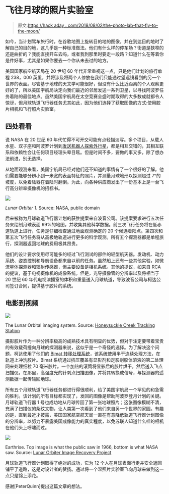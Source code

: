 # 飞往月球的照片实验室

> 原文:[https://hack aday . com/2018/08/02/the-photo-lab-that-fly-to-the-moon/](https://hackaday.com/2018/08/02/the-photo-lab-that-flew-to-the-moon/)

如今，当计划驾车旅行时，在谷歌地图上旋转目的地的图像，并在到达目的地时了解自己的目的地，这几乎是一种标准做法。他们有什么样的停车场？街道是狭窄的还是曲折的？我能直接开车去吗，或者我到那里时要走一段路？知道什么在等着你是件好事，尤其是如果你要去一个你从未去过的地方。

美国国家航空航天局在 20 世纪 60 年代非常重视这一点，只是他们计划的旅行单程 238，000 英里，并将涉及将两个人停放在我们只能通过望远镜看到的另一个世界的表面。尽管基于地球的天文学可能很好，但没有什么比近距离的个人观察更好的了，所以美国宇航局决定向我们最近的邻居发送一系列卫星，以寻找阿波罗任务着陆的最佳地点。虽然美国宇航局在太空竞赛全盛时期取得的大多数成就都令人惊讶，但月球轨道飞行器任务尤其如此，因为他们选择了获取图像的方式:使用胶片相机和飞行照片实验室。

## 四处看看

说 NASA 在 20 世纪 60 年代忙得不可开交可能有点轻描淡写。多个项目，从载人水星、双子座和阿波罗计划到[发送机器人探索外行星](http://hackaday.com/2018/05/25/hacking-when-it-counts-the-pioneer-missions/)，都是相互交错的，其相互联系和依赖性会让任何项目经理头晕目眩。但是时间不多，要做的事又多，除了想办法前进，别无选择。

从地面观测来看，美国宇航局已经对他们还不知道的事情有了一个很好的了解。他们需要能够分辨小到一米宽的表面特征的照片，并测量月球地形以探测超过 7°的坡度，以免着陆器在着陆时翻倒。为此，向各种供应商发出了一份基本上是一台飞行高分辨率摄像机的招标书。

[![](../Images/c26bdc26e2b6fc7719a2a8454ce26678.png)](https://hackaday.com/wp-content/uploads/2018/06/lunar_orbiter_1_large.jpg)

*Lunar Orbiter 1*. Source: NASA, public domain

后来被称为月球轨道飞行器计划的获胜提案来自波音公司。该提案要求进行五次任务来绘制月球表面 99%的地图，并收集其他科学数据。前三次飞行任务将在低赤道轨道上进行，任务是仔细检查通过地面观测确定的 20 个候选着陆点。第四次和第五次飞行任务将从高极地轨道进行更多的科学观测。所有五个探测器都是单程旅行，探测器返回地球的费用极其昂贵。

他们的设计要求使用尽可能多的经过飞行测试的部件的轻型航天器。发动机、动力系统、姿态控制和导航设备都来自以前的任务。虽然船上还有一些其他实验，如微流星体探测器和辐射传感器，但主要设备是相机系统。其他的提议，如来自 RCA 的提议，基于电视摄像机的成像系统。但是，光导摄像管的分辨率以及将相当于 20 世纪 60 年代电视演播室的体积和重量送入月球轨道，导致波音公司与柯达公司签订合同，提供基于胶片的系统。

## 电影到视频

[![](../Images/5fe5a6dc5bd9bbfbcf4051ea4ef63a96.png)](https://hackaday.com/wp-content/uploads/2018/06/hsklocamdiag_med.jpg)

The Lunar Orbital imaging system. Source: [Honeysuckle Creek Tracking Station](https://www.honeysucklecreek.net/msfn_missions/preparingforapollo/Lunar_Orbiter/index.html)

摄影胶片作为一种分辨率极高的成熟技术具有明显的优势，但对于注定要带着宝贵的有效载荷撞向月球的探测器来说，这似乎是一个奇怪的选择。为了解决这个问题，柯达使用了他们的 [Bimat 转移处理系统](https://www.cia.gov/library/readingroom/docs/CIA-RDP33-02415A000500120032-7.pdf)，该系统使用半干连续处理方法，在轨道上冲洗胶片。Bimat 系统通过挤压覆盖有显影剂和定影剂胶体溶液的第二处理网来处理细粒 70 毫米胶片。一个加热的滚筒将显影后的胶片烘干，然后送入飞点扫描仪。在那里，高强度光的针刺点扫描图像，并将其转换成信号，与探测器的遥测数据一起传输回地球。

所有五个月球轨道飞行器任务都进行得很顺利，给了美国宇航局一个罕见的和急需的胜利。该计划的所有目标都实现了，发回的图像是帮助阿波罗登月计划的关键。月球轨道飞行器 1 号也成功地从月球传回了第一张地球照片；这张图像模糊不清，充满了扫描仪的条纹文物，让人类第一次看到了他们来自另一个世界的家园。有趣的是，直到最近才披露，美国国家航空航天局一直在有意降低轨道飞行器计划图像的分辨率，以努力不暴露美国成像能力的真实程度，以免苏联人知道什么样的相机在他们头上呼啸而过。

[![](../Images/3fd67519e0d5a1852638e7dc79d6833a.png)](https://hackaday.com/wp-content/uploads/2018/06/earthise-old_-new_-hi_.jpg)

Earthrise. Top image is what the public saw in 1966, bottom is what NASA saw. Source: [Lunar Orbiter Image Recovery Project](//loirp.arc.nasa.gov/loirp_gallery/)

月球轨道飞行器计划取得了绝对的成功，它为 12 个人在月球表面行走并安全返回铺平了道路，这是对设计者的赞扬。通过将一个湿照片实验室飞向月球来做到这一点只是锦上添花。

感谢[PeterQuinn]提出这篇文章的想法。